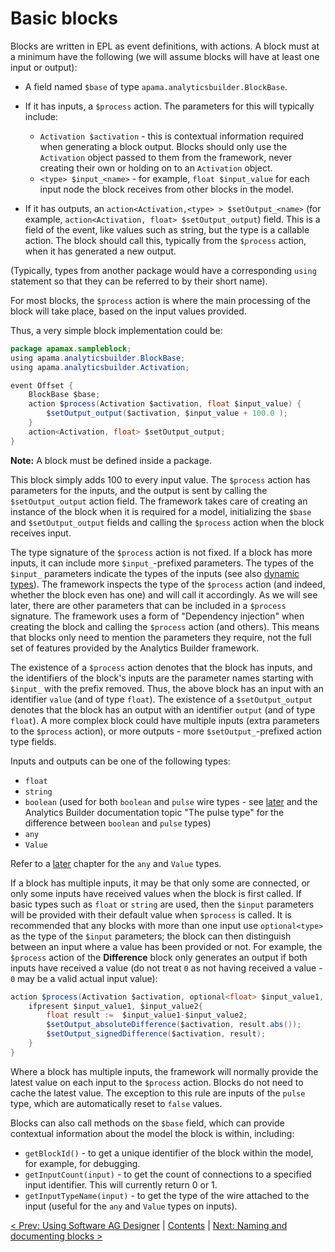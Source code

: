 # Basic blocks

Blocks are written in EPL as event definitions, with actions. A block must at a minimum have the following (we will assume blocks will have at least one input or output):

* A field named `$base` of type `apama.analyticsbuilder.BlockBase`.
* If it has inputs, a `$process` action. The parameters for this will typically include:

  * `Activation $activation` - this is contextual information required when generating a block output. Blocks should only use the `Activation` object passed to them from the framework, never creating their own or holding on to an `Activation` object.
  * `<type> $input_<name>` - for example, `float $input_value` for each input node the block receives from other blocks in the model.

* If it has outputs, an `action<Activation,<type> > $setOutput_<name>` (for example, `action<Activation, float> $setOutput_output`) field. This is a field of the event, like values such as string, but the type is a callable action. The block should call this, typically from the `$process` action, when it has generated a new output.

(Typically, types from another package would have a corresponding `using` statement so that they can be referred to by their short name).

For most blocks, the `$process` action is where the main processing of the block will take place, based on the input values provided.

Thus, a very simple block implementation could be:

```Java
package apamax.sampleblock;
using apama.analyticsbuilder.BlockBase;
using apama.analyticsbuilder.Activation;

event Offset {
    BlockBase $base;
    action $process(Activation $activation, float $input_value) {
        $setOutput_output($activation, $input_value + 100.0 );
    }
    action<Activation, float> $setOutput_output;
}
```
**Note:** A block must be defined inside a package.

This block simply adds 100 to every input value. The `$process` action has parameters for the inputs, and the output is sent by calling the `$setOutput_output` action field. The framework takes care of creating an instance of the block when it is required for a model, initializing the `$base` and `$setOutput_output` fields and calling the `$process` action when the block receives input.

The type signature of the `$process` action is not fixed. If a block has more inputs, it can include more `$input_`-prefixed parameters. The types of the `$input_` parameters indicate the types of the inputs (see also [dynamic types](080-DynamicTypes.md)). The framework inspects the type of the `$process` action (and indeed, whether the block even has one) and will call it accordingly. As we will see later, there are other parameters that can be included in a `$process` signature. The framework uses a form of "Dependency injection" when creating the block and calling the `$process` action (and others). This means that blocks only need to mention the parameters they require, not the full set of features provided by the Analytics Builder framework.

The existence of a `$process` action denotes that the block has inputs, and the identifiers of the block's inputs are the parameter names starting with `$input_` with the prefix removed. Thus, the above block has an input with an identifier `value` (and of type `float`). The existence of a `$setOutput_output` denotes that the block has an output with an identifier `output` (and of type `float`). A more complex block could have multiple inputs (extra parameters to the `$process` action), or more outputs - more `$setOutput_`-prefixed action type fields.

Inputs and outputs can be one of the following types:

* `float`
* `string`
* `boolean` \(used for both `boolean` and `pulse` wire types - see [later](080-DynamicTypes.md) and the Analytics Builder documentation topic "The pulse type" for the difference between `boolean` and `pulse` types\)
* `any`
* `Value`

Refer to a [later](090-ValueType.md) chapter for the `any` and `Value` types.

If a block has multiple inputs, it may be that only some are connected, or only some inputs have received values when the block is first called. If basic types such as `float` or `string` are used, then the `$input` parameters will be provided with their default value when `$process` is called. It is recommended that any blocks with more than one input use `optional<type>` as the type of the `$input` parameters; the block can then distinguish between an input where a value has been provided or not. For example, the `$process` action of the **Difference** block only generates an output if both inputs have received a value (do not treat `0` as not having received a value - `0` may be a valid actual input value):

```Java
action $process(Activation $activation, optional<float> $input_value1, optional<float> $input_value2) {
    ifpresent $input_value1, $input_value2{
        float result :=  $input_value1-$input_value2;
        $setOutput_absoluteDifference($activation, result.abs());
        $setOutput_signedDifference($activation, result);
    }
}
```

Where a block has multiple inputs, the framework will normally provide the latest value on each input to the `$process` action. Blocks do not need to cache the latest value. The exception to this rule are inputs of the `pulse` type, which are automatically reset to `false` values.

Blocks can also call methods on the `$base` field, which can provide contextual information about the model the block is within, including:

* `getBlockId()` - to get a unique identifier of the block within the model, for example, for debugging.
* `getInputCount(input)` - to get the count of connections to a specified input identifier. This will currently return 0 or 1.
* `getInputTypeName(input)` - to get the type of the wire attached to the input (useful for the `any` and `Value` types on inputs).

[< Prev: Using Software AG Designer](007-UsingDesigner.md) | [Contents](000-contents.md) | [Next: Naming and documenting blocks >](020-NamingAndDoc.md) 

